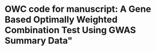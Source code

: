 # OWC code for manuscript: A Gene Based Optimally Weighted Combination Test Using GWAS Summary Data"
